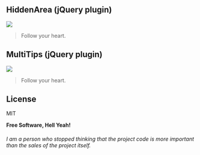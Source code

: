 

## HiddenArea (jQuery plugin)
![](https://github.com/alexrosspage/pics/blob/main/FOMA.png)

> Follow your heart.

## MultiTips (jQuery plugin)
![](https://pandao.github.io/editor.md/examples/images/4.jpg)

> Follow your heart.
> 
## License

MIT

**Free Software, Hell Yeah!**
###### I am a person who stopped thinking that the project code is more important than the sales of the project itself.
